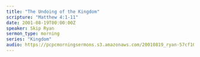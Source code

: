```yaml
---
title: "The Undoing of the Kingdom"
scripture: "Matthew 4:1-11"
date: 2001-08-19T00:00:00Z
speaker: Skip Ryan
sermon_type: morning
series: "Kingdom"
audio: https://pcpcmorningsermons.s3.amazonaws.com/20010819_ryan-57cf10afdb898.mp3 
---
```




